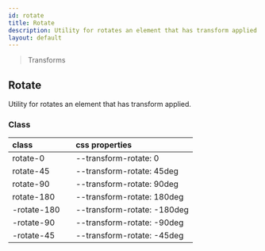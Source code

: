 ```yaml
---
id: rotate
title: Rotate
description: Utility for rotates an element that has transform applied.
layout: default
---
```


> Transforms

## Rotate

Utility for rotates an element that has transform applied.

### Class

| <span class="px-3 py-1 text-white bg-charcoal-100 rounded-full">class</span> | | <span class="px-3 py-1 text-white bg-charcoal-100 rounded-full">css properties</span> |
|:--|:--|:--|
| rotate-0 |  | --transform-rotate: 0 |
| rotate-45 |  | --transform-rotate: 45deg |
| rotate-90 |  | --transform-rotate: 90deg |
| rotate-180 |  | --transform-rotate: 180deg |
| -rotate-180 |  | --transform-rotate: -180deg |
| -rotate-90 |  | --transform-rotate: -90deg |
| -rotate-45 |  | --transform-rotate: -45deg |
